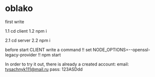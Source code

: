 # oblako
first write

1.1 cd client
1.2 npm i

2.1 cd server
2.2 npm i


before start CLIENT write a command 
!!    set NODE_OPTIONS=--openssl-legacy-provider   !! 
npm start

In order to try it out, there is already a created account:
email: tysachnyk111@mail.ru 
pass: 123ASDdd
